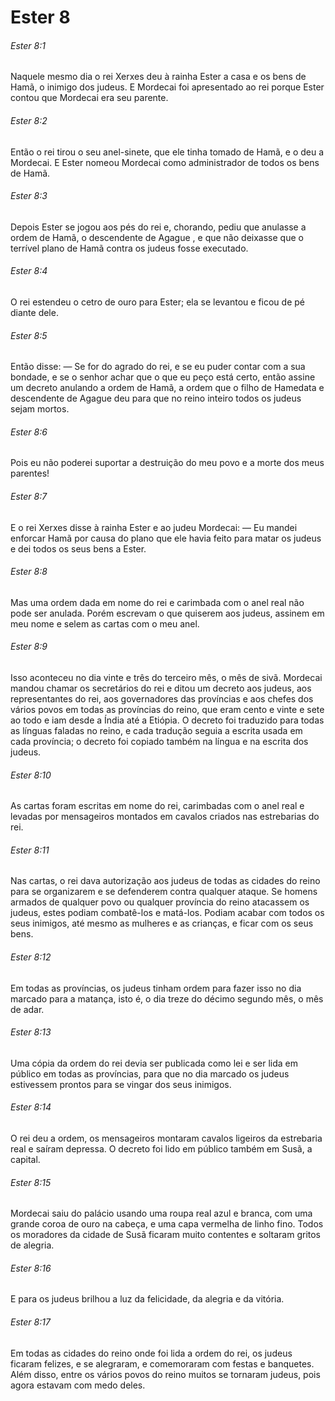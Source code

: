 # Ester 8

###### Ester 8:1

Naquele mesmo dia o rei Xerxes deu à rainha Ester a casa e os bens de Hamã, o inimigo dos judeus. E Mordecai foi apresentado ao rei porque Ester contou que Mordecai era seu parente.

###### Ester 8:2

Então o rei tirou o seu anel-sinete, que ele tinha tomado de Hamã, e o deu a Mordecai. E Ester nomeou Mordecai como administrador de todos os bens de Hamã.

###### Ester 8:3

Depois Ester se jogou aos pés do rei e, chorando, pediu que anulasse a ordem de Hamã, o descendente de Agague , e que não deixasse que o terrível plano de Hamã contra os judeus fosse executado.

###### Ester 8:4

O rei estendeu o cetro de ouro para Ester; ela se levantou e ficou de pé diante dele.

###### Ester 8:5

Então disse: — Se for do agrado do rei, e se eu puder contar com a sua bondade, e se o senhor achar que o que eu peço está certo, então assine um decreto anulando a ordem de Hamã, a ordem que o filho de Hamedata e descendente de Agague deu para que no reino inteiro todos os judeus sejam mortos.

###### Ester 8:6

Pois eu não poderei suportar a destruição do meu povo e a morte dos meus parentes!

###### Ester 8:7

E o rei Xerxes disse à rainha Ester e ao judeu Mordecai: — Eu mandei enforcar Hamã por causa do plano que ele havia feito para matar os judeus e dei todos os seus bens a Ester.

###### Ester 8:8

Mas uma ordem dada em nome do rei e carimbada com o anel real não pode ser anulada. Porém escrevam o que quiserem aos judeus, assinem em meu nome e selem as cartas com o meu anel.

###### Ester 8:9

Isso aconteceu no dia vinte e três do terceiro mês, o mês de sivã. Mordecai mandou chamar os secretários do rei e ditou um decreto aos judeus, aos representantes do rei, aos governadores das províncias e aos chefes dos vários povos em todas as províncias do reino, que eram cento e vinte e sete ao todo e iam desde a Índia até a Etiópia. O decreto foi traduzido para todas as línguas faladas no reino, e cada tradução seguia a escrita usada em cada província; o decreto foi copiado também na língua e na escrita dos judeus.

###### Ester 8:10

As cartas foram escritas em nome do rei, carimbadas com o anel real e levadas por mensageiros montados em cavalos criados nas estrebarias do rei.

###### Ester 8:11

Nas cartas, o rei dava autorização aos judeus de todas as cidades do reino para se organizarem e se defenderem contra qualquer ataque. Se homens armados de qualquer povo ou qualquer província do reino atacassem os judeus, estes podiam combatê-los e matá-los. Podiam acabar com todos os seus inimigos, até mesmo as mulheres e as crianças, e ficar com os seus bens.

###### Ester 8:12

Em todas as províncias, os judeus tinham ordem para fazer isso no dia marcado para a matança, isto é, o dia treze do décimo segundo mês, o mês de adar.

###### Ester 8:13

Uma cópia da ordem do rei devia ser publicada como lei e ser lida em público em todas as províncias, para que no dia marcado os judeus estivessem prontos para se vingar dos seus inimigos.

###### Ester 8:14

O rei deu a ordem, os mensageiros montaram cavalos ligeiros da estrebaria real e saíram depressa. O decreto foi lido em público também em Susã, a capital.

###### Ester 8:15

Mordecai saiu do palácio usando uma roupa real azul e branca, com uma grande coroa de ouro na cabeça, e uma capa vermelha de linho fino. Todos os moradores da cidade de Susã ficaram muito contentes e soltaram gritos de alegria.

###### Ester 8:16

E para os judeus brilhou a luz da felicidade, da alegria e da vitória.

###### Ester 8:17

Em todas as cidades do reino onde foi lida a ordem do rei, os judeus ficaram felizes, e se alegraram, e comemoraram com festas e banquetes. Além disso, entre os vários povos do reino muitos se tornaram judeus, pois agora estavam com medo deles.

